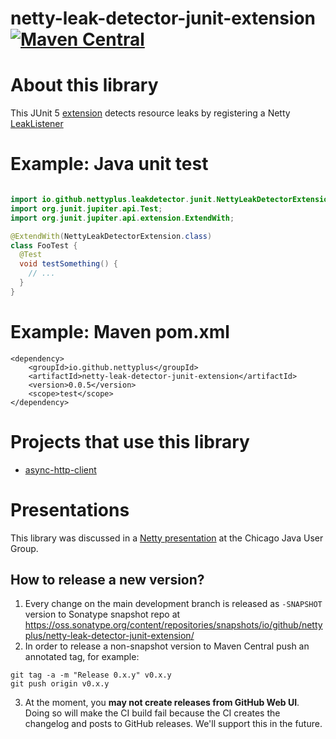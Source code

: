 # netty-leak-detector-junit-extension [![Maven Central](https://img.shields.io/maven-central/v/io.github.nettyplus/netty-leak-detector-junit-extension.svg)](https://search.maven.org/artifact/io.github.nettyplus/netty-leak-detector-junit-extension)

# About this library

This JUnit 5 [extension](https://junit.org/junit5/docs/current/user-guide/#extensions) detects resource leaks by registering a Netty [LeakListener](https://netty.io/4.1/api/io/netty/util/ResourceLeakDetector.LeakListener.html)

# Example: Java unit test


```java

import io.github.nettyplus.leakdetector.junit.NettyLeakDetectorExtension;
import org.junit.jupiter.api.Test;
import org.junit.jupiter.api.extension.ExtendWith;

@ExtendWith(NettyLeakDetectorExtension.class)
class FooTest {
  @Test
  void testSomething() {
    // ...
  }
}

```

# Example: Maven pom.xml

```
<dependency>
    <groupId>io.github.nettyplus</groupId>
    <artifactId>netty-leak-detector-junit-extension</artifactId>
    <version>0.0.5</version>
    <scope>test</scope>
</dependency>

```

# Projects that use this library

- [async-http-client](https://github.com/AsyncHttpClient/async-http-client)

# Presentations

This library was discussed in a [Netty presentation](https://speakerdeck.com/sullis/netty-chicago-java-user-group-2024-04-17) at the Chicago Java User Group.


## How to release a new version?

1. Every change on the main development branch is released as `-SNAPSHOT` version to Sonatype snapshot repo
   at https://oss.sonatype.org/content/repositories/snapshots/io/github/nettyplus/netty-leak-detector-junit-extension/
2. In order to release a non-snapshot version to Maven Central push an annotated tag, for example:

```
git tag -a -m "Release 0.x.y" v0.x.y
git push origin v0.x.y
```

3. At the moment, you **may not create releases from GitHub Web UI**. Doing so will make the CI build fail because the
   CI creates the changelog and posts to GitHub releases. We'll support this in the future.
